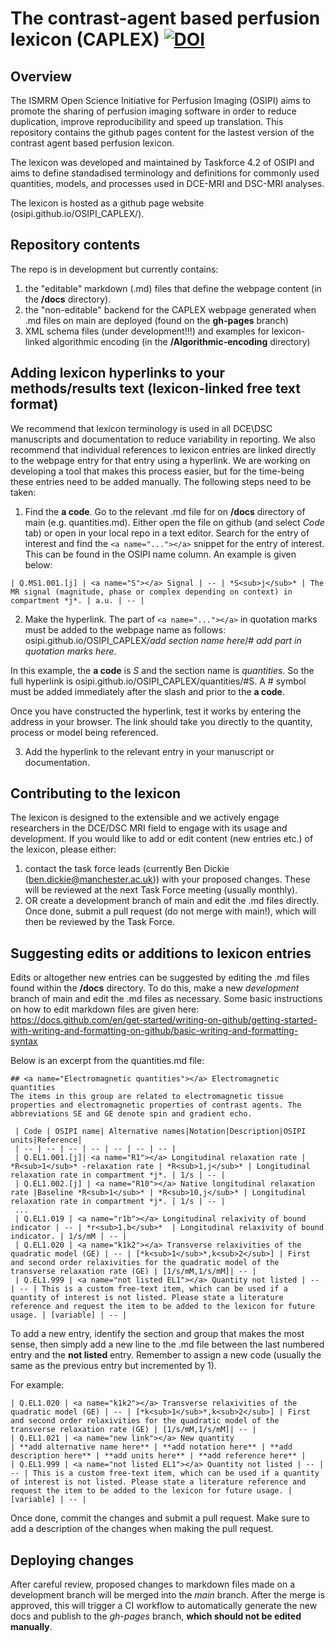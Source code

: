 # The contrast-agent based perfusion lexicon (CAPLEX)  [![DOI](https://zenodo.org/badge/DOI/10.5281/zenodo.8180201.svg)](https://doi.org/10.5281/zenodo.8180201)

## Overview 

The ISMRM Open Science Initiative for Perfusion Imaging (OSIPI) aims to promote the sharing of perfusion imaging software in order to reduce duplication, improve reproducibility and speed up translation. This repository contains the github pages content for the lastest version of the contrast agent based perfusion lexicon. 

The lexicon was developed and maintained by Taskforce 4.2 of OSIPI and aims to define standadised terminology and definitions for commonly used quantities, models, and processes used in DCE-MRI and DSC-MRI analyses. 

The lexicon is hosted as a github page website (osipi.github.io/OSIPI_CAPLEX/). 

## Repository contents
The repo is in development but currently contains:

1. the "editable" markdown (.md) files that define the webpage content (in the **/docs** directory).
2. the "non-editable" backend for the CAPLEX webpage generated when .md files on main are deployed (found on the **gh-pages** branch)
3. XML schema files (under development!!!) and examples for lexicon-linked algorithmic encoding (in the **/Algorithmic-encoding** directory)

## Adding lexicon hyperlinks to your methods/results text (lexicon-linked free text format)
We recommend that lexicon terminology is used in all DCE\DSC manuscripts and documentation to reduce variability in reporting. We also recommend that individual references to lexicon entries are linked directly to the webpage entry for that entry using a hyperlink. We are working on developing a tool that makes this process easier, but for the time-being these entries need to be added manually. The following steps need to be taken:

1. Find the **a code**. Go to the relevant .md file for on **/docs** directory of main (e.g. quantities.md). Either open the file on github (and select *Code* tab) or open in your local repo in a text editor. Search for the entry of interest and find the ```<a name="..."></a>``` snippet for the entry of interest. This can be found in the OSIPI name column. An example is given below:

```
| Q.MS1.001.[j] | <a name="S"></a> Signal | -- | *S<sub>j</sub>* | The MR signal (magnitude, phase or complex depending on context) in compartment *j*. | a.u. | -- |
```

2. Make the hyperlink. The part of ```<a name="..."></a>``` in quotation marks must be added to the webpage name as follows: osipi.github.io/OSIPI_CAPLEX/*add section name here*/# *add part in quotation marks here*.  

In this example, the **a code** is *S* and the section name is *quantities*. So the full hyperlink is  osipi.github.io/OSIPI_CAPLEX/quantities/#S. A # symbol must be added immediately after the slash and prior to the **a code**.

Once you have constructed the hyperlink, test it works by entering the address in your browser. The link should take you directly to the quantity, process or model being referenced. 

3. Add the hyperlink to the relevant entry in your manuscript or documentation.

## Contributing to the lexicon
The lexicon is designed to the extensible and we actively engage researchers in the DCE/DSC MRI field to engage with its usage and development. If you would like to add or edit content (new entries etc.) of the lexicon, please either:
1. contact the task force leads (currently Ben Dickie (ben.dickie@manchester.ac.uk)) with your proposed changes. These will be reviewed at the next Task Force meeting (usually monthly).
2. OR create a development branch of main and edit the .md files directly. Once done, submit a pull request (do not merge with main!), which will then be reviewed by the Task Force.     

## Suggesting edits or additions to lexicon entries

Edits or altogether new entries can be suggested by editing the .md files found within the **/docs** directory. To do this, make a new *development* branch of main and edit the .md files as necessary. Some basic instructions on how to edit markdown files are given here: https://docs.github.com/en/get-started/writing-on-github/getting-started-with-writing-and-formatting-on-github/basic-writing-and-formatting-syntax

Below is an excerpt from the quantities.md file:

```
## <a name="Electromagnetic quantities"></a> Electromagnetic quantities
The items in this group are related to electromagnetic tissue properties and electromagnetic properties of contrast agents. The abbreviations SE and GE denote spin and gradient echo.

 | Code | OSIPI name| Alternative names|Notation|Description|OSIPI units|Reference|
 | -- | -- | -- | -- | -- | -- | -- |
 | Q.EL1.001.[j]| <a name="R1"></a> Longitudinal relaxation rate | *R<sub>1</sub>* -relaxation rate | *R<sub>1,j</sub>* | Longitudinal relaxation rate in compartment *j*. | 1/s | -- |
 | Q.EL1.002.[j] | <a name="R10"></a> Native longitudinal relaxation rate |Baseline *R<sub>1</sub>* | *R<sub>10,j</sub>* | Longitudinal relaxation rate in compartment *j*. | 1/s | -- |
 ...
 | Q.EL1.019 | <a name="r1b"></a> Longitudinal relaxivity of bound indicator | -- | *r<sub>1,b</sub>*  | Longitudinal relaxivity of bound indicator. | 1/s/mM | -- |
 | Q.EL1.020 | <a name="k1k2"></a> Transverse relaxivities of the quadratic model (GE) | -- | [*k<sub>1</sub>*,k<sub>2</sub>] | First and second order relaxivities for the quadratic model of the transverse relaxation rate (GE) | [1/s/mM,1/s/mM]| -- |
 | Q.EL1.999 | <a name="not listed EL1"></a> Quantity not listed | -- | -- | This is a custom free-text item, which can be used if a quantity of interest is not listed. Please state a literature reference and request the item to be added to the lexicon for future usage. | [variable] | -- |
```

To add a new entry, identify the section and group that makes the most sense, then simply add a new line to the .md file between the last numbered entry and the **not listed** entry. Remember to assign a new code (usually the same as the previous entry but incremented by 1).

For example:

```
| Q.EL1.020 | <a name="k1k2"></a> Transverse relaxivities of the quadratic model (GE) | -- | [*k<sub>1</sub>*,k<sub>2</sub>] | First and second order relaxivities for the quadratic model of the transverse relaxation rate (GE) | [1/s/mM,1/s/mM]| -- |
| Q.EL1.021 | <a name="new link"></a> New quantity                                    | **add alternative name here** | **add notation here** | **add description here** | **add units here** | **add reference here** |
| Q.EL1.999 | <a name="not listed EL1"></a> Quantity not listed | -- | -- | This is a custom free-text item, which can be used if a quantity of interest is not listed. Please state a literature reference and request the item to be added to the lexicon for future usage. | [variable] | -- |
```

Once done, commit the changes and submit a pull request. Make sure to add a description of the changes when making the pull request. 

## Deploying changes
After careful review, proposed changes to markdown files made on a development branch will be merged into the *main* branch. After the merge is approved, this will trigger a CI workflow to automatically generate the new docs and publish to the *gh-pages* branch, **which should not be edited manually**.

